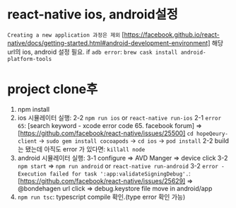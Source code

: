 # react-native ios, android설정

`Creating a new application 과정은 제외` [https://facebook.github.io/react-native/docs/getting-started.html#android-development-environment] 해당 url의 ios, android 설정 필요.
if `adb error`: `brew cask install android-platform-tools`

# project clone후

1. npm install
2. ios 시뮬레이터 실행:
   2-2 `npm run ios` or `react-native run-ios`
   2-1 `error 65`: [search keyword - xcode error code 65. facebook forum] => [https://github.com/facebook/react-native/issues/25500] `cd hopeQeury-client` -> `sudo gem install cocoapods` -> `cd ios` -> `pod install`
   2-2 build는 됐는데 아직도 error 가 있다면: `killall node`
3. android 시뮬레이터 실행:
   3-1 configure => AVD Manger => device click
   3-2 `npm start` => `npm run android` or `react-native run-android`
   3-2 `error - Execution failed for task ':app:validateSigningDebug'.`: [https://github.com/facebook/react-native/issues/25629] => @bondehagen url click => debug.keystore file move in android/app
4. `npm run tsc`: typescript compile 확인.(type error 확인 가능)
